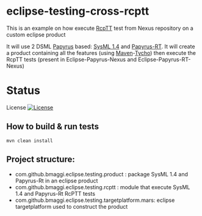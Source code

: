 # eclipse-testing-cross-rcptt
This is an example on how execute [RcpTT][2] test from Nexus repository on a custom eclipse product

It will use 2 DSML [Papyrus][1] based: [SysML 1.4][3] and [Papyrus-RT][4].
It will create a product containing all the features (using [Maven][5]-[Tycho][6]) 
then execute the RcpTT tests (present in Eclipse-Papyrus-Nexus and Eclipse-Papyrus-RT-Nexus)

# Status
License [![License](https://img.shields.io/badge/license-EPL-blue.svg)](https://www.eclipse.org/legal/epl-v10.html)



## How to build & run tests
```
mvn clean install
```

## Project structure:
 - com.github.bmaggi.eclipse.testing.product : package SysML 1.4 and Papyrus-Rt in an eclipse product
 - com.github.bmaggi.eclipse.testing.rcptt : module that execute SysML 1.4 and Papyrus-Rt RcPTT tests  
 - com.github.bmaggi.eclipse.testing.targetplatform.mars: eclipse targetplatform used to construct the product
 

 
[1]: https://eclipse.org/papyrus/
[2]: https://eclipse.org/rcptt/
[3]: https://git.eclipse.org/c/papyrus/org.eclipse.papyrus-sysml.git/
[4]: https://www.eclipse.org/papyrus-rt/
[5]: https://maven.apache.org/
[6]: https://eclipse.org/tycho/
